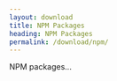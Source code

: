 ```yaml
---
layout: download
title: NPM Packages
heading: NPM Packages
permalink: /download/npm/
---
```


NPM packages...